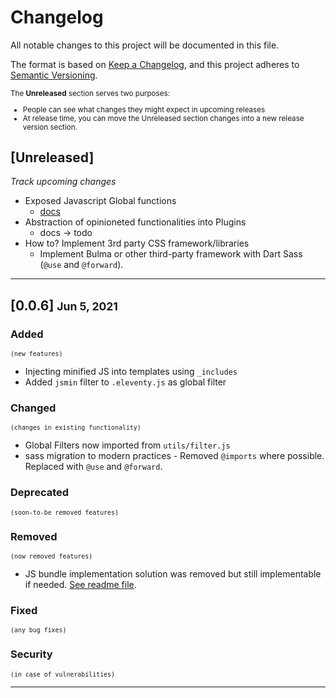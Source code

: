 # Changelog
All notable changes to this project will be documented in this file.

The format is based on [Keep a Changelog](https://keepachangelog.com/en/1.0.0/),
and this project adheres to [Semantic Versioning](https://semver.org/spec/v2.0.0.html).

<small>
The <b>Unreleased</b> section serves two purposes:

- People can see what changes they might expect in upcoming releases
- At release time, you can move the Unreleased section changes into a new release version section.
</small>

## [Unreleased]
_Track upcoming changes_

- Exposed Javascript Global functions
  - [docs](https://www.11ty.dev/docs/languages/javascript/#javascript-template-functions)
- Abstraction of opinioneted functionalities into Plugins
  - docs -> todo
- How to? Implement 3rd party CSS framework/libraries
  -  Implement Bulma or other third-party framework with Dart Sass (`@use` and `@forward`).
---
## [0.0.6] <small> Jun 5, 2021</small>

### Added 
<small>`(new features)`</small>

- Injecting minified JS into templates using `_includes`
- Added `jsmin` filter to `.eleventy.js` as global filter

### Changed 
<small>`(changes in existing functionality)`</small>

- Global Filters now imported from `utils/filter.js`
- sass migration to modern practices - Removed `@imports` where possible. Replaced with `@use` and `@forward`.

### Deprecated 
<small>`(soon-to-be removed features)`</small>

### Removed 
<small>`(now removed features)`</small>

- JS bundle implementation solution was removed but still implementable if needed. [See readme file](.github/readme.md).

### Fixed 
<small>`(any bug fixes)`</small>

### Security 
<small>`(in case of vulnerabilities)`</small>

---